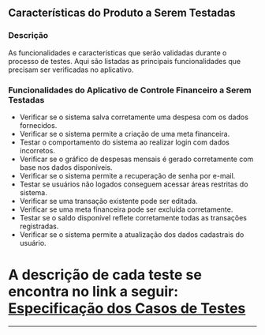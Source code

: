 ## Características do Produto a Serem Testadas

### Descrição
As funcionalidades e características que serão validadas durante o processo de testes. Aqui são listadas as principais funcionalidades que precisam ser verificadas no aplicativo.

### Funcionalidades do Aplicativo de Controle Financeiro a Serem Testadas
- Verificar se o sistema salva corretamente uma despesa com os dados fornecidos.
- Verificar se o sistema permite a criação de uma meta financeira.
- Testar o comportamento do sistema ao realizar login com dados incorretos.
- Verificar se o gráfico de despesas mensais é gerado corretamente com base nos dados disponíveis.
- Verificar se o sistema permite a recuperação de senha por e-mail.
- Testar se usuários não logados conseguem acessar áreas restritas do sistema.
- Verificar se uma transação existente pode ser editada.
- Verificar se uma meta financeira pode ser excluída corretamente.
- Testar se o saldo disponível reflete corretamente todas as transações registradas.
- Verificar se o sistema permite a atualização dos dados cadastrais do usuário.

# A descrição de cada teste se encontra no link a seguir: [Especificação dos Casos de Testes](https://github.com/Arnaldlucas/Testes/blob/main/Especifica%C3%A7%C3%A3o_dos_Casos_de_Teste.md)


---

